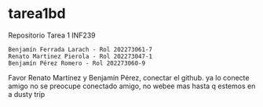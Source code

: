 # tarea1bd
Repositorio Tarea 1 INF239

    Benjamín Ferrada Larach - Rol 202273061-7
    Renato Martinez Pierola - Rol 202273047-1
    Benjamín Pérez Romero - Rol 202273060-9

Favor Renato Martínez y Benjamín Pérez, conectar el github.
ya lo conecte amigo no se preocupe 
conectado amigo, no webee mas hasta q estemos en a dusty trip
